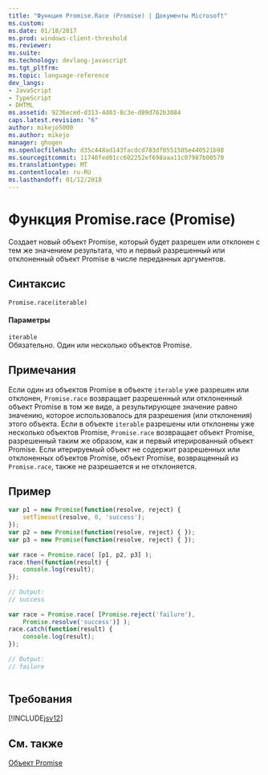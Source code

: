 ```yaml
---
title: "Функция Promise.Race (Promise) | Документы Microsoft"
ms.custom: 
ms.date: 01/18/2017
ms.prod: windows-client-threshold
ms.reviewer: 
ms.suite: 
ms.technology: devlang-javascript
ms.tgt_pltfrm: 
ms.topic: language-reference
dev_langs:
- JavaScript
- TypeScript
- DHTML
ms.assetid: 9236eced-d313-4d03-8c3e-d89d762b3084
caps.latest.revision: "6"
author: mikejo5000
ms.author: mikejo
manager: ghogen
ms.openlocfilehash: d35c448ad143facdcd783df0551505e440521b98
ms.sourcegitcommit: 11740fed01cc602252ef698aaa11c07987b00570
ms.translationtype: MT
ms.contentlocale: ru-RU
ms.lasthandoff: 01/12/2018
---
```

# <a name="promiserace-function-promise"></a>Функция Promise.race (Promise)
Создает новый объект Promise, который будет разрешен или отклонен с тем же значением результата, что и первый разрешенный или отклоненный объект Promise в числе переданных аргументов.  
  
## <a name="syntax"></a>Синтаксис  
  
```  
Promise.race(iterable)  
```  
  
#### <a name="parameters"></a>Параметры  
 `iterable`  
 Обязательно. Один или несколько объектов Promise.  
  
## <a name="remarks"></a>Примечания  
 Если один из объектов Promise в объекте `iterable` уже разрешен или отклонен, `Promise.race` возвращает разрешенный или отклоненный объект Promise в том же виде, а результирующее значение равно значению, которое использовалось для разрешения (или отклонения) этого объекта. Если в объекте `iterable` разрешены или отклонены уже несколько объектов Promise, `Promise.race` возвращает объект Promise, разрешенный таким же образом, как и первый итерированный объект Promise. Если итерируемый объект не содержит разрешенных или отклоненных объектов Promise, объект Promise, возвращенный из `Promise.race`, также не разрешается и не отклоняется.  
  
## <a name="example"></a>Пример  
  
```JavaScript  
var p1 = new Promise(function(resolve, reject) {  
    setTimeout(resolve, 0, 'success');  
});  
var p2 = new Promise(function(resolve, reject) { });  
var p3 = new Promise(function(resolve, reject) { });  
  
var race = Promise.race( [p1, p2, p3] );  
race.then(function(result) {  
    console.log(result);  
});  
  
// Output:  
// success  
  
var race = Promise.race( [Promise.reject('failure'),  
    Promise.resolve('success')] );  
race.catch(function(result) {  
    console.log(result);  
});  
  
// Output:  
// failure  
  
```  
  
## <a name="requirements"></a>Требования  
 [!INCLUDE[jsv12](../../javascript/reference/includes/jsv12-md.md)]  
  
## <a name="see-also"></a>См. также  
 [Объект Promise](../../javascript/reference/promise-object-javascript.md)
